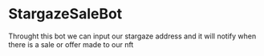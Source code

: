 # StargazeSaleBot
Throught this bot we can input our stargaze address and it will notify when there is a sale or offer made to our nft
